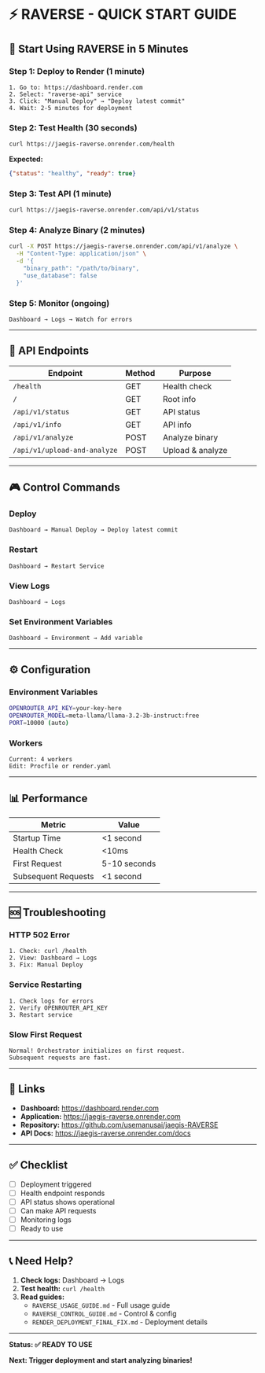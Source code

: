 # ⚡ RAVERSE - QUICK START GUIDE

## 🎯 Start Using RAVERSE in 5 Minutes

### Step 1: Deploy to Render (1 minute)
```
1. Go to: https://dashboard.render.com
2. Select: "raverse-api" service
3. Click: "Manual Deploy" → "Deploy latest commit"
4. Wait: 2-5 minutes for deployment
```

### Step 2: Test Health (30 seconds)
```bash
curl https://jaegis-raverse.onrender.com/health
```

**Expected:**
```json
{"status": "healthy", "ready": true}
```

### Step 3: Test API (1 minute)
```bash
curl https://jaegis-raverse.onrender.com/api/v1/status
```

### Step 4: Analyze Binary (2 minutes)
```bash
curl -X POST https://jaegis-raverse.onrender.com/api/v1/analyze \
  -H "Content-Type: application/json" \
  -d '{
    "binary_path": "/path/to/binary",
    "use_database": false
  }'
```

### Step 5: Monitor (ongoing)
```
Dashboard → Logs → Watch for errors
```

---

## 🔌 API Endpoints

| Endpoint | Method | Purpose |
|----------|--------|---------|
| `/health` | GET | Health check |
| `/` | GET | Root info |
| `/api/v1/status` | GET | API status |
| `/api/v1/info` | GET | API info |
| `/api/v1/analyze` | POST | Analyze binary |
| `/api/v1/upload-and-analyze` | POST | Upload & analyze |

---

## 🎮 Control Commands

### Deploy
```
Dashboard → Manual Deploy → Deploy latest commit
```

### Restart
```
Dashboard → Restart Service
```

### View Logs
```
Dashboard → Logs
```

### Set Environment Variables
```
Dashboard → Environment → Add variable
```

---

## ⚙️ Configuration

### Environment Variables
```bash
OPENROUTER_API_KEY=your-key-here
OPENROUTER_MODEL=meta-llama/llama-3.2-3b-instruct:free
PORT=10000 (auto)
```

### Workers
```
Current: 4 workers
Edit: Procfile or render.yaml
```

---

## 📊 Performance

| Metric | Value |
|--------|-------|
| Startup Time | <1 second |
| Health Check | <10ms |
| First Request | 5-10 seconds |
| Subsequent Requests | <1 second |

---

## 🆘 Troubleshooting

### HTTP 502 Error
```
1. Check: curl /health
2. View: Dashboard → Logs
3. Fix: Manual Deploy
```

### Service Restarting
```
1. Check logs for errors
2. Verify OPENROUTER_API_KEY
3. Restart service
```

### Slow First Request
```
Normal! Orchestrator initializes on first request.
Subsequent requests are fast.
```

---

## 🔗 Links

- **Dashboard:** https://dashboard.render.com
- **Application:** https://jaegis-raverse.onrender.com
- **Repository:** https://github.com/usemanusai/jaegis-RAVERSE
- **API Docs:** https://jaegis-raverse.onrender.com/docs

---

## ✅ Checklist

- [ ] Deployment triggered
- [ ] Health endpoint responds
- [ ] API status shows operational
- [ ] Can make API requests
- [ ] Monitoring logs
- [ ] Ready to use

---

## 📞 Need Help?

1. **Check logs:** Dashboard → Logs
2. **Test health:** `curl /health`
3. **Read guides:**
   - `RAVERSE_USAGE_GUIDE.md` - Full usage guide
   - `RAVERSE_CONTROL_GUIDE.md` - Control & config
   - `RENDER_DEPLOYMENT_FINAL_FIX.md` - Deployment details

---

**Status: ✅ READY TO USE**

**Next: Trigger deployment and start analyzing binaries!**

